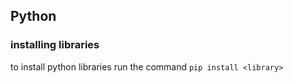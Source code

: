 ## Python
### installing libraries
to install python libraries run the command 
`pip install <library>`
